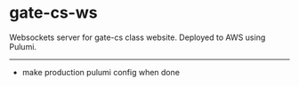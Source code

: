 # gate-cs-ws

Websockets server for gate-cs class website. Deployed to AWS using Pulumi.

---

- make production pulumi config when done
